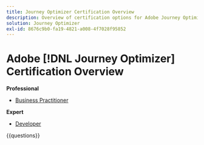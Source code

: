 ```yaml
---
title: Journey Optimizer Certification Overview
description: Overview of certification options for Adobe Journey Optimizer
solution: Journey Optimizer
exl-id: 8676c9b0-fa19-4821-a008-4f7028f95852
---
```

# Adobe [!DNL Journey Optimizer] Certification Overview

**Professional**

* [Business Practitioner](/help/certifications/ajo/ajo-p-business.md)<!--AD0-E607-->

**Expert**

* [Developer](/help/certifications/ajo/ajo-e-developer-23-10.md) <!--AD0-E606-->

{{questions}}

